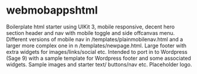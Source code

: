 # webmobappshtml
Boilerplate html starter using UIKit 3, mobile responsive, decent hero section header and nav with mobile toggle and side offcanvas menu. Different versions of mobile nav in /templates/plainmobilenav.html and a larger more complex one in n /templates/newpage.html. Large footer with extra widgets for images/links/social etc.
Intended to port in to Wordpress (Sage 9) with a sample template for Wordpress footer and some associated widgets.
Sample images and starter text/ buttons/nav etc.
Placeholder logo.
